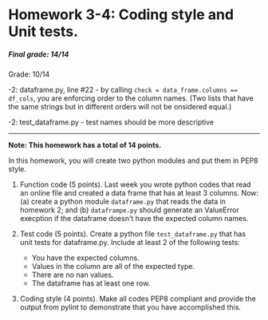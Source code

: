 # Homework 3-4: Coding style and Unit tests.

##### Final grade: 14/14  
  

Grade: 10/14   

-2: dataframe.py, line #22 - by calling ```check = data_frame.columns == df_cols```, you are enforcing order to the column names. (Two lists that have the same strings but in different orders will not be onsidered equal.)     

-2: test_dataframe.py - test names should be more descriptive   

-----

**Note: This homework has a total of 14 points.**

In this homework, you will create two python modules and put them in PEP8 style.

1. Function code (5 points). Last week you wrote python codes that read an online file and created a data frame that has at least 3 columns. Now: (a) create a python module ``dataframe.py`` that reads the data in homework 2;  and (b) ``dataframpe.py`` should generate an ValueError execption if the dataframe doesn't have the expected column names.

1. Test code (5 points). Create a python file ``test_dataframe.py`` that has unit tests for dataframe.py. Include at least 2 of the following tests:

   - You have the expected columns.
   - Values in the column are all of the expected type.
   - There are no nan values.
   - The dataframe has at least one row.
   
1. Coding style (4 points). Make all codes PEP8 compliant and provide the output from pylint to demonstrate that you have accomplished this.
